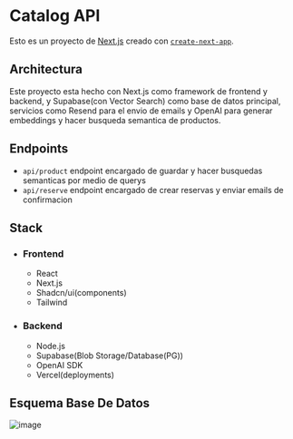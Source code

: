 
# Catalog API
Esto es un proyecto de [Next.js](https://nextjs.org/) creado con [`create-next-app`](https://github.com/vercel/next.js/tree/canary/packages/create-next-app).

## Architectura
Este proyecto esta hecho con Next.js como framework de frontend y backend, y Supabase(con Vector Search) como base de datos principal, servicios como Resend para el envio de emails y OpenAI para generar embeddings y hacer busqueda semantica de productos.

## Endpoints
 - ```api/product``` endpoint encargado de guardar y hacer busquedas semanticas por medio de querys
 - ```api/reserve``` endpoint encargado de crear reservas y enviar emails de confirmacion

## Stack
- ### Frontend
  - React
  - Next.js
  - Shadcn/ui(components)
  - Tailwind
- ### Backend
  - Node.js
  - Supabase(Blob Storage/Database(PG))
  - OpenAI SDK
  - Vercel(deployments)

## Esquema Base De Datos
![image](https://github.com/alejandrabarriost/catalog/assets/93233927/349de9a0-267e-44be-a855-7fb755edf63c)




